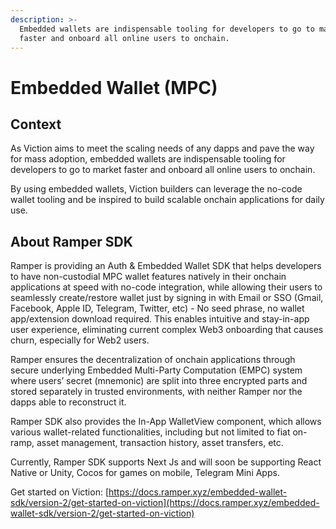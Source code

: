 ```yaml
---
description: >-
  Embedded wallets are indispensable tooling for developers to go to market
  faster and onboard all online users to onchain.
---
```


# Embedded Wallet (MPC)

## Context

As Viction aims to meet the scaling needs of any dapps and pave the way for mass adoption, embedded wallets are indispensable tooling for developers to go to market faster and onboard all online users to onchain.

By using embedded wallets, Viction builders can leverage the no-code wallet tooling and be inspired to build scalable onchain applications for daily use.

## About Ramper SDK

Ramper is providing an Auth & Embedded Wallet SDK that helps developers to have non-custodial MPC wallet features natively in their onchain applications at speed with no-code integration, while allowing their users to seamlessly create/restore wallet just by signing in with Email or SSO (Gmail, Facebook, Apple ID, Telegram, Twitter, etc) - No seed phrase, no wallet app/extension download required. This enables intuitive and stay-in-app user experience, eliminating current complex Web3 onboarding that causes churn, especially for Web2 users.

Ramper ensures the decentralization of onchain applications through secure underlying Embedded Multi-Party Computation (EMPC) system where users’ secret (mnemonic) are split into three encrypted parts and stored separately in trusted environments, with neither Ramper nor the dapps able to reconstruct it.

Ramper SDK also provides the In-App WalletView component, which allows various wallet-related functionalities, including but not limited to fiat on-ramp, asset management, transaction history, asset transfers, etc.

Currently, Ramper SDK supports Next Js and will soon be supporting React Native or Unity, Cocos for games on mobile, Telegram Mini Apps.

Get started on Viction: [https://docs.ramper.xyz/embedded-wallet-sdk/version-2/get-started-on-viction](https://docs.ramper.xyz/embedded-wallet-sdk/version-2/get-started-on-viction)
